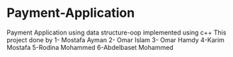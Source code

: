 # Payment-Application
Payment Application using data structure-oop implemented using c++
 This project done by
1- Mostafa Ayman 
2- Omar Islam
3- Omar Hamdy
4-Karim Mostafa
5-Rodina Mohammed 
6-Abdelbaset Mohammed
